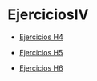 # EjerciciosIV
- [Ejercicios H4](https://github.com/antoniorev/EjerciciosIV/tree/main/H4)

- [Ejercicios H5](https://github.com/antoniorev/EjerciciosIV/tree/main/H5)

- [Ejercicios H6](https://github.com/antoniorev/EjerciciosIV/tree/main/H6)
